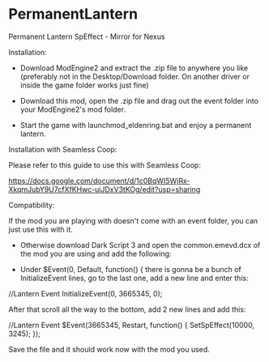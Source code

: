 # PermanentLantern
Permanent Lantern SpEffect - Mirror for Nexus

Installation:

- Download ModEngine2﻿ and extract the .zip file to anywhere you like (preferably not in the Desktop/Download folder. On another driver or inside the game folder works just fine)

- Download this mod, open the .zip file and drag out the event folder into your ModEngine2's mod folder.

- Start the game with launchmod_eldenring.bat and enjoy a permanent lantern.



Installation with Seamless Coop:

Please refer to this guide to use this with Seamless Coop:

https://docs.google.com/document/d/1c0BqWI5WjRx-XkqmJubY9U7cfXfKHwc-uiJDxV3tKOg/edit?usp=sharing



Compatibility:

If the mod you are playing with doesn't come with an event folder, you can just use this with it.

- Otherwise download Dark Script 3 and open the common.emevd.dcx of the mod you are using and add the following:

- Under $Event(0, Default, function() { there is gonna be a bunch of InitializeEvent lines, go to the last one, add a new line and enter this:

﻿﻿//Lantern Event
InitializeEvent(0, 3665345, 0);

After that scroll all the way to the bottom, add 2 new lines and add this:

//Lantern Event
$Event(3665345, Restart, function() {
SetSpEffect(10000, 3245);
});

Save the file and it should work now with the mod you used.
